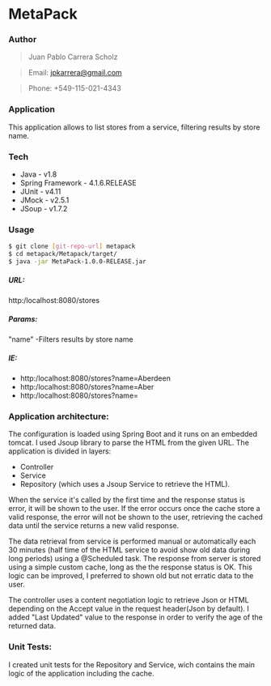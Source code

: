 # MetaPack
### Author
> Juan Pablo Carrera Scholz

> Email: jpkarrera@gmail.com

> Phone: +549-115-021-4343

### Application
This application allows to list stores from a service, filtering results by store name.

### Tech

* Java - v1.8
* Spring Framework - 4.1.6.RELEASE
* JUnit - v4.11
* JMock - v2.5.1
* JSoup - v1.7.2


### Usage

```sh
$ git clone [git-repo-url] metapack
$ cd metapack/Metapack/target/
$ java -jar MetaPack-1.0.0-RELEASE.jar
```
##### URL: 
http:/localhost:8080/stores

##### Params: 
"name" -Filters results by store name

##### IE: 
* http:/localhost:8080/stores?name=Aberdeen
* http:/localhost:8080/stores?name=Aber
* http:/localhost:8080/stores?name=

### Application architecture:
The configuration is loaded using Spring Boot and it runs on an embedded tomcat.
I used Jsoup library to parse the HTML from the given URL.
The application is divided in layers:
* Controller
* Service
* Repository (which uses a Jsoup Service to retrieve the HTML).

When the service it's called by the first time and the response status is error, it will be shown to the user. If the error occurs once the cache store a valid response, the error will not be shown to the user, retrieving the cached data until the service returns a new valid response.

The data retrieval from service is performed manual or automatically each 30 minutes (half time of the HTML service to avoid show old data during long periods) using a @Scheduled task. The response from server is stored using a simple custom cache, long as the the response status is OK.
This logic can be improved, I preferred to shown old but not erratic data to the user.


The controller uses a content negotiation logic to retrieve Json or HTML depending on the Accept value in the request header(Json by default).
I added "Last Updated" value to the response in order to verify the age of the returned data.

### Unit Tests:
I created unit tests for the Repository and Service, wich contains the main logic of the application including the cache.

